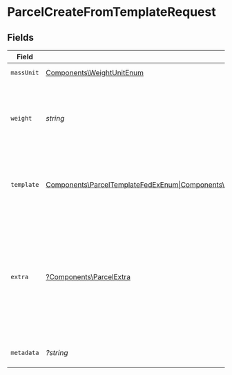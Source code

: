 # ParcelCreateFromTemplateRequest


## Fields

| Field                                                                                                                                                                                                                                                                               | Type                                                                                                                                                                                                                                                                                | Required                                                                                                                                                                                                                                                                            | Description                                                                                                                                                                                                                                                                         | Example                                                                                                                                                                                                                                                                             |
| ----------------------------------------------------------------------------------------------------------------------------------------------------------------------------------------------------------------------------------------------------------------------------------- | ----------------------------------------------------------------------------------------------------------------------------------------------------------------------------------------------------------------------------------------------------------------------------------- | ----------------------------------------------------------------------------------------------------------------------------------------------------------------------------------------------------------------------------------------------------------------------------------- | ----------------------------------------------------------------------------------------------------------------------------------------------------------------------------------------------------------------------------------------------------------------------------------- | ----------------------------------------------------------------------------------------------------------------------------------------------------------------------------------------------------------------------------------------------------------------------------------- |
| `massUnit`                                                                                                                                                                                                                                                                          | [Components\WeightUnitEnum](../../Models/Components/WeightUnitEnum.md)                                                                                                                                                                                                              | :heavy_check_mark:                                                                                                                                                                                                                                                                  | The unit used for weight.                                                                                                                                                                                                                                                           | lb                                                                                                                                                                                                                                                                                  |
| `weight`                                                                                                                                                                                                                                                                            | *string*                                                                                                                                                                                                                                                                            | :heavy_check_mark:                                                                                                                                                                                                                                                                  | Weight of the parcel. Up to six digits in front and four digits after the decimal separator are accepted.                                                                                                                                                                           | 1                                                                                                                                                                                                                                                                                   |
| `template`                                                                                                                                                                                                                                                                          | [Components\ParcelTemplateFedExEnum\|Components\ParcelTemplateUPSEnum\|Components\ParcelTemplateUSPSEnum\|Components\ParcelTemplateDHLeCommerceEnum\|Components\ParcelTemplateDPDUKEnum\|Components\ParcelTemplateAramexAustraliaEnum](../../Models/Components/ParcelTemplateEnumSet.md) | :heavy_check_mark:                                                                                                                                                                                                                                                                  | If template is passed, `length`, `width`, `height`, and `distance_unit` are not required                                                                                                                                                                                            |                                                                                                                                                                                                                                                                                     |
| `extra`                                                                                                                                                                                                                                                                             | [?Components\ParcelExtra](../../Models/Components/ParcelExtra.md)                                                                                                                                                                                                                   | :heavy_minus_sign:                                                                                                                                                                                                                                                                  | An object holding optional extra services to be requested for each parcel in a multi-piece shipment. <br/>See the <a href="#section/Parcel-Extras">Parcel Extra table below</a> for all available services.                                                                         |                                                                                                                                                                                                                                                                                     |
| `metadata`                                                                                                                                                                                                                                                                          | *?string*                                                                                                                                                                                                                                                                           | :heavy_minus_sign:                                                                                                                                                                                                                                                                  | N/A                                                                                                                                                                                                                                                                                 | Customer ID 123456                                                                                                                                                                                                                                                                  |